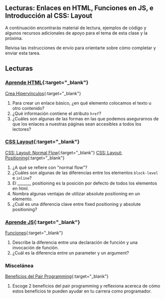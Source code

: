 ﻿## Lecturas: Enlaces en HTML, Funciones en JS, e Introducción al CSS: Layout

A continuación encontrarás material de lectura, ejemplos de código y algunos recursos adicionales de apoyo para el tema de esta clase y la próxima.

Reivisa las instrucciones de envío para orientarte sobre cómo completar y enviar esta tarea.

## Lecturas

### [Aprende HTML](https://developer.mozilla.org/es/docs/Learn/HTML){:target="_blank"}

[Crea Hipervínculos](https://developer.mozilla.org/es/docs/Learn/HTML/Introduction_to_HTML/Creating_hyperlinks){:target="_blank"}

1. Para crear un enlace básico, ¿en qué elemento colocamos el texto u otro contenido?
1. ¿Qué información contiene el atributo `href`?
1. ¿Cuáles son algunas de las formas en las que podemos asegurarnos de que los enlaces a nuestras páginas sean accesibles a todos los lectores?

### [CSS Layout](https://developer.mozilla.org/es/docs/Learn/CSS/CSS_layout){:target="_blank"}

[CSS: Layout: Normal Flow](https://developer.mozilla.org/es/docs/Learn/CSS/CSS_layout/Normal_Flow){:target="_blank"}
[CSS: Layout: Positioning](https://developer.mozilla.org/es/docs/Learn/CSS/CSS_layout/Positioning){:target="_blank"}

1. ¿A qué se refiere con "normal flow"?
1. ¿Cuáles son algunas de las diferencias entre los elementos `block-level` e `inline`?
1. El _______ positioning es la posición por defecto de todos los elementos en html.
1. Nombra algunas ventajas de utilizar absolute positioning en un elemento.
1. ¿Cuál es una diferencia clave entre fixed positioning y absolute positioning?

### [Aprende JS](https://developer.mozilla.org/es/docs/Learn/JavaScript){:target="_blank"}

[Funciones](https://imoralescs.gitbooks.io/javascript/content/funciones.html){:target="_blank"}

1. Describe la diferencia entre una declaración de función y una invocación de función.
1. ¿Cuál es la diferencia entre un parameter y un argument?

### Miscelánea

[Beneficios del Pair Programming](https://apiumacademy.com/es/beneficios-pair-programming/){:target="_blank"}

1. Escoge 2 beneficios del pair programming y reflexiona acereca de cómo estos beneficios te pueden ayudar en tu carrera como programador.

<!--
## Recursos adicionales

### Videos

### Marcadores/Lectura rápida
 -->
